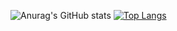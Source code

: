 ![Anurag's GitHub stats](https://github-readme-stats.vercel.app/api?username=comrade19632&count_private=true)
[![Top Langs](https://github-readme-stats.vercel.app/api/top-langs/?username=comrade19632&layout=compact&count_private=true)](https://github.com/anuraghazra/github-readme-stats)

